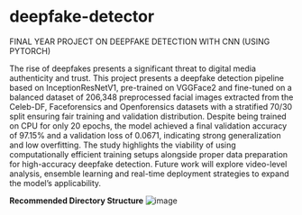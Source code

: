 # deepfake-detector
FINAL YEAR PROJECT ON DEEPFAKE DETECTION WITH CNN (USING PYTORCH)

The rise of deepfakes presents a significant threat to digital media authenticity
and trust. This project presents a deepfake detection pipeline based on
InceptionResNetV1, pre-trained on VGGFace2 and fine-tuned on a balanced
dataset of 206,348 preprocessed facial images extracted from the Celeb-DF, Faceforensics and Openforensics datasets with a stratified 70/30 split ensuring
fair training and validation distribution. Despite being trained on CPU for only
20 epochs, the model achieved a final validation accuracy of 97.15% and a
validation loss of 0.0671, indicating strong generalization and low overfitting. The study highlights the viability of using computationally efficient training
setups alongside proper data preparation for high-accuracy deepfake detection. Future work will explore video-level analysis, ensemble learning and real-time
deployment strategies to expand the model’s applicability.

**Recommended Directory Structure**
![image](https://github.com/user-attachments/assets/761be6fb-25e1-4e0e-95b5-f0801986a684)
